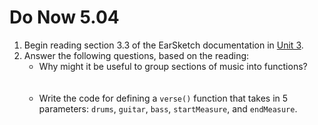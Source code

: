 # Do Now 5.04

1. Begin reading section 3.3 of the EarSketch documentation in [Unit 3](http://earsketch.gatech.edu/category/unit-3).
2. Answer the following questions, based on the reading:
    * Why might it be useful to group sections of music into functions?<br><br><br>
    * Write the code for defining a `verse()` function that takes in 5 parameters: `drums`, `guitar`, `bass`, `startMeasure`, and `endMeasure`.